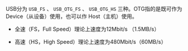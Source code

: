 USB分为 `USB_FS` 、 `USB_OTG_FS` 、 `USB_OTG_HS` 三种。OTG指的是既可作为Device（从设备）使用，也可以作 Host（主机）使用。

* 全速（FS，Full Speed）理论上速度为12Mbit/s （1.5MB/s）

* 高速（HS，High Speed）理论上速度为480Mbit/s（60MB/s）
